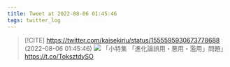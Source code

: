 ```yaml
---
title: Tweet at 2022-08-06 01:45:46
tags: twitter_log
---
```


> [!CITE] https://twitter.com/kaisekiriu/status/1555595930673778688 (2022-08-06 01:45:46)
> ![](https://twitter.com/kaisekiriu/status/1555595930673778688)
> 「小特集 「進化論誤用・悪用・濫用」問題」
> https://t.co/ToksztdySO
